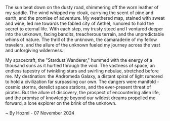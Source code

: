 
The sun beat down on the dusty road, shimmering off the worn leather of my saddle. The wind whipped my cloak, carrying the scent of pine and earth, and the promise of adventure. My weathered map, stained with sweat and wine, led me towards the fabled city of Aethel, rumored to hold the secret to eternal life. With each step, my trusty steed and I ventured deeper into the unknown, facing bandits, treacherous terrain, and the unpredictable whims of nature. The thrill of the unknown, the camaraderie of my fellow travelers, and the allure of the unknown fueled my journey across the vast and unforgiving wilderness.

My spacecraft, the "Stardust Wanderer," hummed with the energy of a thousand suns as it hurtled through the void. The vastness of space, an endless tapestry of twinkling stars and swirling nebulae, stretched before me. My destination: the Andromeda Galaxy, a distant spiral of light rumored to hold a civilization far surpassing our own. The dangers were manifold - cosmic storms, derelict space stations, and the ever-present threat of pirates. But the allure of discovery, the prospect of encountering alien life, and the promise of knowledge beyond our wildest dreams propelled me forward, a lone explorer on the brink of the unknown. 

~ By Hozmi - 07 November 2024
